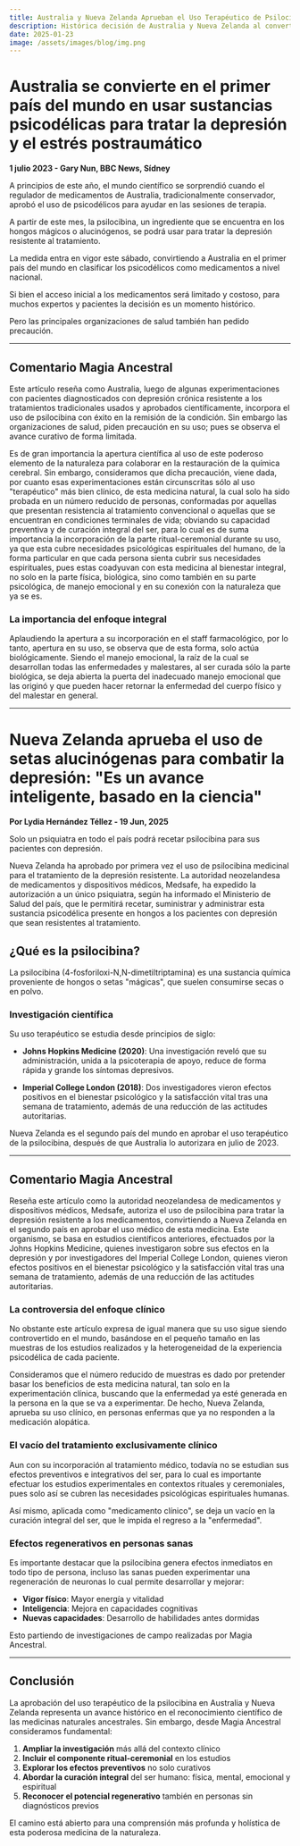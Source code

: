 ```yaml
---
title: Australia y Nueva Zelanda Aprueban el Uso Terapéutico de Psilocibina
description: Histórica decisión de Australia y Nueva Zelanda al convertirse en los primeros países en aprobar el uso médico de sustancias psicodélicas para tratar la depresión y el estrés postraumático
date: 2025-01-23
image: /assets/images/blog/img.png
---
```


# Australia se convierte en el primer país del mundo en usar sustancias psicodélicas para tratar la depresión y el estrés postraumático

**1 julio 2023 - Gary Nun, BBC News, Sídney**

A principios de este año, el mundo científico se sorprendió cuando el regulador de medicamentos de Australia, tradicionalmente conservador, aprobó el uso de psicodélicos para ayudar en las sesiones de terapia.

A partir de este mes, la psilocibina, un ingrediente que se encuentra en los hongos mágicos o alucinógenos, se podrá usar para tratar la depresión resistente al tratamiento.

La medida entra en vigor este sábado, convirtiendo a Australia en el primer país del mundo en clasificar los psicodélicos como medicamentos a nivel nacional.

Si bien el acceso inicial a los medicamentos será limitado y costoso, para muchos expertos y pacientes la decisión es un momento histórico.

Pero las principales organizaciones de salud también han pedido precaución.

---

## Comentario Magia Ancestral

Este artículo reseña como Australia, luego de algunas experimentaciones con pacientes diagnosticados con depresión crónica resistente a los tratamientos tradicionales usados y aprobados científicamente, incorpora el uso de psilocibina con éxito en la remisión de la condición. Sin embargo las organizaciones de salud, piden precaución en su uso; pues se observa el avance curativo de forma limitada.

Es de gran importancia la apertura científica al uso de este poderoso elemento de la naturaleza para colaborar en la restauración de la química cerebral. Sin embargo, consideramos que dicha precaución, viene dada, por cuanto esas experimentaciones están circunscritas sólo al uso "terapéutico" más bien clínico, de esta medicina natural, la cual solo ha sido probada en un número reducido de personas, conformadas por aquellas que presentan resistencia al tratamiento convencional o aquellas que se encuentran en condiciones terminales de vida; obviando su capacidad preventiva y de curación integral del ser, para lo cual es de suma importancia la incorporación de la parte ritual-ceremonial durante su uso, ya que esta cubre necesidades psicológicas espirituales del humano, de la forma particular en que cada persona sienta cubrir sus necesidades espirituales, pues estas coadyuvan con esta medicina al bienestar integral, no solo en la parte física, biológica, sino como también en su parte psicológica, de manejo emocional y en su conexión con la naturaleza que ya se es.

### La importancia del enfoque integral

Aplaudiendo la apertura a su incorporación en el staff farmacológico, por lo tanto, apertura en su uso, se observa que de esta forma, solo actúa biológicamente. Siendo el manejo emocional, la raíz de la cual se desarrollan todas las enfermedades y malestares, al ser curada sólo la parte biológica, se deja abierta la puerta del inadecuado manejo emocional que las originó y que pueden hacer retornar la enfermedad del cuerpo físico y del malestar en general.

---

# Nueva Zelanda aprueba el uso de setas alucinógenas para combatir la depresión: "Es un avance inteligente, basado en la ciencia"

**Por Lydia Hernández Téllez - 19 Jun, 2025**

Solo un psiquiatra en todo el país podrá recetar psilocibina para sus pacientes con depresión.

Nueva Zelanda ha aprobado por primera vez el uso de psilocibina medicinal para el tratamiento de la depresión resistente. La autoridad neozelandesa de medicamentos y dispositivos médicos, Medsafe, ha expedido la autorización a un único psiquiatra, según ha informado el Ministerio de Salud del país, que le permitirá recetar, suministrar y administrar esta sustancia psicodélica presente en hongos a los pacientes con depresión que sean resistentes al tratamiento.

## ¿Qué es la psilocibina?

La psilocibina (4-fosforiloxi-N,N-dimetiltriptamina) es una sustancia química proveniente de hongos o setas "mágicas", que suelen consumirse secas o en polvo.

### Investigación científica

Su uso terapéutico se estudia desde principios de siglo:

- **Johns Hopkins Medicine (2020)**: Una investigación reveló que su administración, unida a la psicoterapia de apoyo, reduce de forma rápida y grande los síntomas depresivos.

- **Imperial College London (2018)**: Dos investigadores vieron efectos positivos en el bienestar psicológico y la satisfacción vital tras una semana de tratamiento, además de una reducción de las actitudes autoritarias.

Nueva Zelanda es el segundo país del mundo en aprobar el uso terapéutico de la psilocibina, después de que Australia lo autorizara en julio de 2023.

---

## Comentario Magia Ancestral

Reseña este artículo como la autoridad neozelandesa de medicamentos y dispositivos médicos, Medsafe, autoriza el uso de psilocibina para tratar la depresión resistente a los medicamentos, convirtiendo a Nueva Zelanda en el segundo país en aprobar el uso médico de esta medicina. Este organismo, se basa en estudios científicos anteriores, efectuados por la Johns Hopkins Medicine, quienes investigaron sobre sus efectos en la depresión y por investigadores del Imperial College London, quienes vieron efectos positivos en el bienestar psicológico y la satisfacción vital tras una semana de tratamiento, además de una reducción de las actitudes autoritarias.

### La controversia del enfoque clínico

No obstante este artículo expresa de igual manera que su uso sigue siendo controvertido en el mundo, basándose en el pequeño tamaño en las muestras de los estudios realizados y la heterogeneidad de la experiencia psicodélica de cada paciente.

Consideramos que el número reducido de muestras es dado por pretender basar los beneficios de esta medicina natural, tan solo en la experimentación clínica, buscando que la enfermedad ya esté generada en la persona en la que se va a experimentar. De hecho, Nueva Zelanda, aprueba su uso clínico, en personas enfermas que ya no responden a la medicación alopática.

### El vacío del tratamiento exclusivamente clínico

Aun con su incorporación al tratamiento médico, todavía no se estudian sus efectos preventivos e integrativos del ser, para lo cual es importante efectuar los estudios experimentales en contextos rituales y ceremoniales, pues solo así se cubren las necesidades psicológicas espirituales humanas.

Así mismo, aplicada como "medicamento clínico", se deja un vacío en la curación integral del ser, que le impida el regreso a la "enfermedad".

### Efectos regenerativos en personas sanas

Es importante destacar que la psilocibina genera efectos inmediatos en todo tipo de persona, incluso las sanas pueden experimentar una regeneración de neuronas lo cual permite desarrollar y mejorar:

- **Vigor físico**: Mayor energía y vitalidad
- **Inteligencia**: Mejora en capacidades cognitivas
- **Nuevas capacidades**: Desarrollo de habilidades antes dormidas

Esto partiendo de investigaciones de campo realizadas por Magia Ancestral.

---

## Conclusión

La aprobación del uso terapéutico de la psilocibina en Australia y Nueva Zelanda representa un avance histórico en el reconocimiento científico de las medicinas naturales ancestrales. Sin embargo, desde Magia Ancestral consideramos fundamental:

1. **Ampliar la investigación** más allá del contexto clínico
2. **Incluir el componente ritual-ceremonial** en los estudios
3. **Explorar los efectos preventivos** no solo curativos
4. **Abordar la curación integral** del ser humano: física, mental, emocional y espiritual
5. **Reconocer el potencial regenerativo** también en personas sin diagnósticos previos

El camino está abierto para una comprensión más profunda y holística de esta poderosa medicina de la naturaleza.
